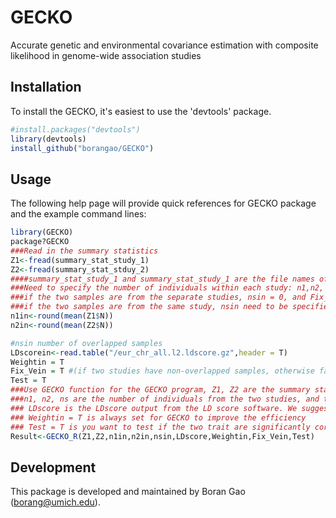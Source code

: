 
<!-- README.md is generated from README.Rmd. Please edit that file -->
GECKO
=====

Accurate genetic and environmental covariance estimation with composite likelihood in genome-wide association studies

Installation
------------

To install the GECKO, it's easiest to use the 'devtools' package.

``` r
#install.packages("devtools")
library(devtools)
install_github("borangao/GECKO")
```

Usage
-----

The following help page will provide quick references for GECKO package and the example command lines:

``` r
library(GECKO)
package?GECKO
###Read in the summary statistics
Z1<-fread(summary_stat_study_1)
Z2<-fread(summary_stat_stduy_2)
####summary_stat_study_1 and summary_stat_study_1 are the file names of the summary statistics with column name chr, bp, SNP, A1, A2, N, Z, P representing chromosome, base pair position, SNP iD, major allele, minor allele, number of individuals in the study, Z score, P value
###Need to specify the number of individuals within each study: n1,n2, and number of the overlapping individuals in the two studies:ns
###if the two samples are from the separate studies, nsin = 0, and Fix_Vein = 1
###if the two samples are from the same study, nsin need to be specified
n1in<-round(mean(Z1$N))
n2in<-round(mean(Z2$N))

#nsin number of overlapped samples
LDscorein<-read.table("/eur_chr_all.l2.ldscore.gz",header = T)
Weightin = T
Fix_Vein = T #(if two studies have non-overlapped samples, otherwise false)
Test = T
###Use GECKO function for the GECKO program, Z1, Z2 are the summary statistic files 
###n1, n2, ns are the number of individuals from the two studies, and the number of overlapped individuals
### LDscore is the LDscore output from the LD score software. We suggest to use 1000 genome reference panel for the LD score calculation
### Weightin = T is always set for GECKO to improve the efficiency
### Test = T is you want to test if the two trait are significantly correlated, otherwise you could specify it to be false
Result<-GECKO_R(Z1,Z2,n1in,n2in,nsin,LDscore,Weightin,Fix_Vein,Test)
```

Development
-----------

This package is developed and maintained by Boran Gao (<borang@umich.edu>).
